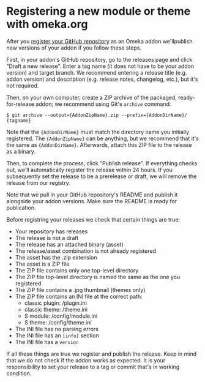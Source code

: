 # Registering a new module or theme with omeka.org

After you [register your GitHub repository](http://dev.omeka.org/addons/register) as an Omeka addon we'llpublish new versions of your addon if you follow these steps.

First, in your addon's GitHub repository, go to the releases page and click
"Draft a new release". Enter a tag name (it does not have to be your addon
version) and target branch. We recommend entering a release title (e.g. addon
version) and description (e.g. release notes, changelog, etc.), but it's not
required.

Then, on your own computer, create a ZIP archive of the packaged,
ready-for-release addon; we recommend using Git's `archive` command:

    $ git archive --output={AddonZipName}.zip --prefix={AddonDirName}/ {tagname}

Note that the `{AddonDirName}` must match the directory name you initially
registered. The `{AddonZipName}` can be anything, but we recommend that it's the
same as `{AddonDirName}`. Afterwards, attach this ZIP file to the release as a
binary.

Then, to complete the process, click "Publish release". If everything checks
out, we'll automatically register the release within 24 hours. If you
subsequently set the release to be a prerelease or draft, we will remove the
release from our registry.

Note that we pull in your GitHub repository's README and publish it alongside
your addon versions. Make sure the README is ready for publication.

Before registring your releases we check that certain things are true:

- Your repository has releases
- The release is not a draft
- The release has an attached binary (asset)
- The release/asset combination is not already registered
- The asset has the .zip extension
- The asset is a ZIP file
- The ZIP file contains only one top-level directory
- The ZIP file top-level directory is named the same as the one you registered
- The ZIP file contains a .jpg thumbnail (themes only)
- The ZIP file contains an INI file at the correct path:
  - classic plugin: /plugin.ini
  - classic theme: /theme.ini
  - S module: /config/module.ini
  - S theme: /config/theme.ini
- The INI file has no parsing errors
- The INI file has an `[info]` section
- The INI file has a `version`

If all these things are true we register and publish the release. Keep in mind
that we do not check if the addon works as expected. It is your responsibility to
set your release to a tag or commit that's in working condition.
